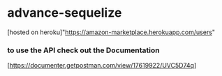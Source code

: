 # advance-sequelize

[hosted on heroku]"https://amazon-marketplace.herokuapp.com/users"

### to use the API check out the Documentation

[https://documenter.getpostman.com/view/17619922/UVC5D74q]
